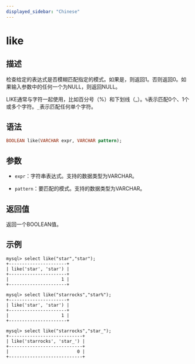 ```yaml
---
displayed_sidebar: "Chinese"
---
```


# like

## 描述

检查给定的表达式是否模糊匹配指定的模式。如果是，则返回1。否则返回0。如果输入参数中的任何一个为NULL，则返回NULL。

LIKE通常与字符一起使用，比如百分号（%）和下划线（_）。`%`表示匹配0个、1个或多个字符。`_`表示匹配任何单个字符。

## 语法

```Haskell
BOOLEAN like(VARCHAR expr, VARCHAR pattern);
```

## 参数

- `expr`：字符串表达式。支持的数据类型为VARCHAR。

- `pattern`：要匹配的模式。支持的数据类型为VARCHAR。

## 返回值

返回一个BOOLEAN值。

## 示例

```Plain Text
mysql> select like("star","star");
+----------------------+
| like('star', 'star') |
+----------------------+
|                    1 |
+----------------------+

mysql> select like("starrocks","star%");
+----------------------+
| like('star', 'star') |
+----------------------+
|                    1 |
+----------------------+

mysql> select like("starrocks","star_");
+----------------------------+
| like('starrocks', 'star_') |
+----------------------------+
|                          0 |
+----------------------------+
```